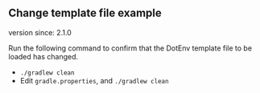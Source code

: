 ## Change template file example

version since: 2.1.0

Run the following command to confirm that the DotEnv template file to be loaded has changed.

- `./gradlew clean`
- Edit `gradle.properties`, and `./gradlew clean`


